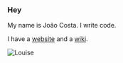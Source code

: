 ### Hey

My name is João Costa. I write code.

I have a [website](https://joaocosta.dev) and a [wiki](https://wiki.joaocosta.dev).

![Louise](https://joaocosta.dev/static/louise.png)
